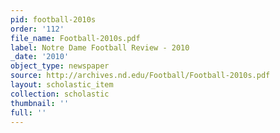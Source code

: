 ```yaml
---
pid: football-2010s
order: '112'
file_name: Football-2010s.pdf
label: Notre Dame Football Review - 2010
_date: '2010'
object_type: newspaper
source: http://archives.nd.edu/Football/Football-2010s.pdf
layout: scholastic_item
collection: scholastic
thumbnail: ''
full: ''
---
```

